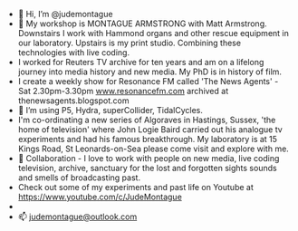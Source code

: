 - 👋 Hi, I’m @judemontague
- 👀 My workshop is MONTAGUE ARMSTRONG with Matt Armstrong. Downstairs I work with Hammond organs and other rescue equipment in our laboratory. Upstairs is my print studio. Combining these technologies with live coding.
- I worked for Reuters TV archive for ten years and am on a lifelong journey into media history and new media. My PhD is in history of film. 
- I create a weekly show for Resonance FM called 'The News Agents' - Sat 2.30pm-3.30pm www.resonancefm.com archived at thenewsagents.blogspot.com
- 🌱 I’m using P5, Hydra, superCollider, TidalCycles. 
- I'm co-ordinating a new series of Algoraves in Hastings, Sussex, 'the home of television' where John Logie Baird carried out his analogue tv experiments and had his famous breakthrough. My laboratory is at 15 Kings Road, St Leonards-on-Sea please come visit and explore with me.
- 💞️ Collaboration - I love to work with people on new media, live coding television, archive, sanctuary for the lost and forgotten sights sounds and smells of broadcasting past.
- Check out some of my experiments and past life on Youtube at https://www.youtube.com/c/JudeMontague
-
- 📫 judemontague@outlook.com

<!---
judemontague/judemontague is a ✨ special ✨ repository because its `README.md` (this file) appears on your GitHub profile.
You can click the Preview link to take a look at your changes.
--->
